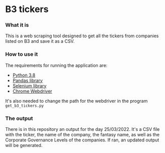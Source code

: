 # B3 tickers
### What it is
This is a web scraping tool designed to get all the tickers from companies listed on B3 and save it as a CSV.

### How to use it
The requirements for running the application are:

- [Python 3.8](https://www.python.org/downloads/release/python-380/)
- [Pandas library](https://pandas.pydata.org/)
- [Selenium library](https://www.selenium.dev/)
- [Chrome Webdriver](https://chromedriver.chromium.org/downloads)

It's also needed to change the path for the webdriver in the program ``` get_b3_tickers.py ```

### The output
There is in this repository an output for the day 25/03/2022. It's a CSV file with the ticker, the name of the company, the fantasy name, as well as the Corporate Governance Levels of the companies. If ran, an updated output will be generated.
